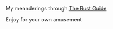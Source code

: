My meanderings through [The Rust Guide](http://doc.rust-lang.org/guide.html)

Enjoy for your own amusement
